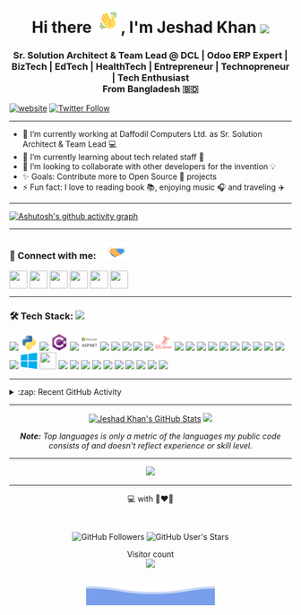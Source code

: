 <h1 align="center">
  Hi there <a href="#"><img src="https://raw.githubusercontent.com/JeshadKhan/jeshadkhan/main/.github/images/hand_wave.gif" width="45px" height="45px"/></a>, I'm Jeshad Khan
  <img align="center" src="https://readme-typing-svg.herokuapp.com?font=Satisfy&color=%2338C2FF&size=35&center=true&vCenter=true&height=60&width=600&lines=Full+Stack+Developer;Odoo+ERP+Expert;BizTech;EdTech;HealthTech;Entrepreneur;Technopreneur;Tech+Enthusiast"></img>
</h1>

<h3 align="center">Sr. Solution Architect & Team Lead @ DCL | Odoo ERP Expert | BizTech | EdTech | HealthTech | Entrepreneur | Technopreneur | Tech Enthusiast<br/>From Bangladesh 🇧🇩</h3>

[![website](https://img.shields.io/website?label=JeshadKhan.com&style=for-the-badge&url=https%3A%2F%2Fjeshadkhan.com)](https://jeshadkhan.com)
[![Twitter Follow](https://img.shields.io/twitter/follow/jeshadkhan?color=1DA1F2&logo=twitter&style=for-the-badge)](https://twitter.com/intent/follow?original_referer=https%3A%2F%2Fgithub.com%2FJeshadKhan&screen_name=JeshadKhan)

---

<!--
<a href="#"><img src="https://raw.githubusercontent.com/JeshadKhan/jeshadkhan/main/.github/images/dev_working.gif" height="125" align="right"/></a>
-->

- 🔭 I’m currently working at Daffodil Computers Ltd. as Sr. Solution Architect & Team Lead 💻
- 🌱 I’m currently learning about tech related staff 💫
- 👯 I’m looking to collaborate with other developers for the invention 💡
- ✨ Goals: Contribute more to Open Source 🎯 projects
- ⚡ Fun fact: I love to reading book 📚, enjoying music 🎧 and traveling ✈️

---

<!--[![Github Activity graph](https://activity-graph.herokuapp.com/graph?username=JeshadKhan&theme=react-dark&hide_border=true&custom_title=Activity%20Graph)](https://github.com/JeshadKhan/readme-components-github)-->
[![Ashutosh's github activity graph](https://github-readme-activity-graph.vercel.app/graph?username=JeshadKhan&bg_color=20232a&color=ffffff&line=57bcda&point=109be0&area=true&hide_border=true)](https://github.com/ashutosh00710/github-readme-activity-graph)

---

### 🔌 Connect with me: <a href="#"><img src="https://raw.githubusercontent.com/JeshadKhan/jeshadkhan/main/.github/images/handshake.gif" height="30px"></a>
<p>
  <a style="text-decoration: none;" href="https://jeshadkhan.github.io" target="blank" title="Personal Portfolio">
    <img align="center" height="32" width="32" src="https://cdn.simpleicons.org/googleearth/lightseagreen?viewbox=auto"/>
  </a>
  <a style="text-decoration: none;" href="https://github.com/jeshadkhan" target="blank" title="GitHub">
    <img align="center" height="32" width="32" src="https://cdn.simpleicons.org/github/_/white?viewbox=auto"/>
  </a>
  <a style="text-decoration: none;" href="https://linkedin.com/in/jeshadkhan" target="blank" title="LinkedIn">
    <img align="center" height="32" width="32" src="https://cdn.simpleicons.org/linkedin?viewbox=auto"/>
  </a>
  <a style="text-decoration: none;" href="https://x.com/jeshadkhan" target="blank" title="X">
    <img align="center" height="32" width="32" src="https://cdn.simpleicons.org/x/_/white?viewbox=auto"/>
  </a>
  <a style="text-decoration: none;" href="https://facebook.com/jeshadkhan" target="blank" title="Facebook">
    <img align="center" height="32" width="32" src="https://cdn.simpleicons.org/facebook?viewbox=auto"/>
  </a>
  <a style="text-decoration: none;" href="https://youtube.com/jeshadkhan" target="blank" title="YouTube">
    <img align="center" height="32" width="32" src="https://cdn.simpleicons.org/youtube?viewbox=auto"/>
  </a>
</p>

---

### 🛠️ Tech Stack: <a href="#"><img src="https://media2.giphy.com/media/QssGEmpkyEOhBCb7e1/giphy.gif?cid=ecf05e47a0n3gi1bfqntqmob8g9aid1oyj2wr3ds3mg700bl&rid=giphy.gif" height="30px"></a>
<p>
  <img height="30" src="https://cdn.simpleicons.org/odoo?viewbox=auto"/>
  <img width="30" height="30" src="https://raw.githubusercontent.com/devicons/devicon/master/icons/python/python-original.svg"/>
  <img height="30" src="https://cdn.simpleicons.org/dotnet?viewbox=auto"/>
  <img width="30" height="30" src="https://raw.githubusercontent.com/devicons/devicon/master/icons/csharp/csharp-original.svg"/>
  <img height="30" src="https://cdn.simpleicons.org/dotnet?viewbox=auto"/>
  <img width="30" height="30" src="https://raw.githubusercontent.com/github/explore/80688e429a7d4ef2fca1e82350fe8e3517d3494d/topics/aspnet/aspnet.png"/>
  <img height="30" src="https://cdn.simpleicons.org/html5?viewbox=auto"/>
  <img height="30" src="https://cdn.simpleicons.org/css3?viewbox=auto"/>
  <img height="30" src="https://cdn.simpleicons.org/javascript?viewbox=auto"/>
  <img height="30" src="https://cdn.simpleicons.org/bootstrap?viewbox=auto"/>
  <img height="30" src="https://cdn.simpleicons.org/postgresql?viewbox=auto"/>
  <img width="30" height="30" src="https://raw.githubusercontent.com/devicons/devicon/master/icons/microsoftsqlserver/microsoftsqlserver-plain-wordmark.svg"/>
  <img height="30" src="https://cdn.simpleicons.org/mysql?viewbox=auto"/>
  <img height="30" src="https://cdn.simpleicons.org/adobephotoshop?viewbox=auto"/>
  <img height="30" src="https://cdn.simpleicons.org/postman?viewbox=auto"/>
  <img height="30" src="https://cdn.simpleicons.org/nginx?viewbox=auto"/>
  <img height="30" src="https://cdn.simpleicons.org/akamai?viewbox=auto"/>
  <img height="30" src="https://cdn.simpleicons.org/digitalocean?viewbox=auto"/>
  <img height="30" src="https://cdn.simpleicons.org/amazonwebservices?viewbox=auto"/>
  <img height="30" src="https://cdn.simpleicons.org/amazonec2?viewbox=auto"/>
  <img height="30" src="https://cdn.simpleicons.org/googlecloud?viewbox=auto"/>
  <img height="30" src="https://cdn.simpleicons.org/linux?viewbox=auto"/>
  <img height="30" src="https://cdn.simpleicons.org/ubuntu?viewbox=auto"/>
  <img width="30" height="30" src="https://raw.githubusercontent.com/devicons/devicon/master/icons/windows8/windows8-original.svg"/>
  <img width="30" height="30" src="https://code.visualstudio.com/favicon.ico"/>
  <img height="30" src="https://cdn.simpleicons.org/diagramsdotnet?viewbox=auto"/>
  <img height="30" src="https://cdn.simpleicons.org/jirasoftware?viewbox=auto"/>
  <img height="30" src="https://cdn.simpleicons.org/asana?viewbox=auto"/>
  <img height="30" src="https://cdn.simpleicons.org/trello?viewbox=auto"/>
  <img height="30" src="https://cdn.simpleicons.org/notion?viewbox=auto"/>
  <img height="30" src="https://cdn.simpleicons.org/git?viewbox=auto"/>
  <img height="30" src="https://cdn.simpleicons.org/github?viewbox=auto"/>
  <img height="30" src="https://cdn.simpleicons.org/gitlab?viewbox=auto"/>
  <img height="30" src="https://cdn.simpleicons.org/docker?viewbox=auto"/>
  <img height="30" src="https://cdn.simpleicons.org/gnometerminal/_/white"/>
</p>

---

<!--
### 📕 Latest Blog Posts

- [📝 Title 1](https://www.youtube.com/watch?v=7o5oMD9BCjs)
- [📝 Title 2](https://www.youtube.com/watch?v=7o5oMD9BCjs)

➡️ [More...](https://youtube.com/jeshadkhan)


--- 
-->

<details>
  <summary>:zap: Recent GitHub Activity</summary>
  
<!--START_SECTION:activity-->
1. 💪 Opened PR [#395](https://github.com/w3schools-test/w3schools-test.github.io/pull/395) in [w3schools-test/w3schools-test.github.io](https://github.com/w3schools-test/w3schools-test.github.io)
2. 🗣 Commented on [#1](https://github.com/JeshadKhan/jeshadkhan/issues/1) in [JeshadKhan/jeshadkhan](https://github.com/JeshadKhan/jeshadkhan)
3. 🗣 Commented on [#1](https://github.com/JeshadKhan/jeshadkhan/issues/1) in [JeshadKhan/jeshadkhan](https://github.com/JeshadKhan/jeshadkhan)
4. ❗️ Opened issue [#1](https://github.com/JeshadKhan/jeshadkhan/issues/1) in [JeshadKhan/jeshadkhan](https://github.com/JeshadKhan/jeshadkhan)
<!--END_SECTION:activity-->

</details>

---

<div align="center">
  <a href="#"><img alt="Jeshad Khan's GitHub Stats" src="https://github-readme-stats.vercel.app/api?username=jeshadkhan&show_icons=true&include_all_commits=true&count_private=true&theme=react&show_icons=true&hide_border=true" height="170"/></a>
  <a href="#"><img src="https://github-readme-stats.vercel.app/api/top-langs/?username=jeshadkhan&theme=react&langs_count=10&layout=compact&hide_border=true" height="170"/></a>
  
  <i><b>Note:</b> Top languages is only a metric of the languages my public code consists of and doesn't reflect experience or skill level.</i>
</div>

---

<div align="center">
  <a href="#"><img src="https://media.giphy.com/media/vmGjjH1XOjViEfbBfZ/giphy.gif" width="128"></a>
</div>

---

<p align="center">
💻 with 💚❤️💚
</p>
<br/>
<p align="center">
  <img alt="GitHub Followers" src="https://img.shields.io/github/followers/JeshadKhan?style=social"/>
  <img alt="GitHub User's Stars" src="https://img.shields.io/github/stars/JeshadKhan?style=social"/>
</p>
<p align="center"> 
  Visitor count<br>
  <a href="#"><img src="https://profile-counter.glitch.me/JeshadKhan/count.svg"/></a>
</p>
<div align="center">
  <a href="#"><img src="https://raw.githubusercontent.com/JeshadKhan/jeshadkhan/main/.github/images/footer.svg"/></a>
</div>


